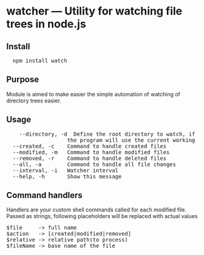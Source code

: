 # watcher — Utility for watching file trees in node.js

## Install

<pre>
  npm install watch
</pre>

## Purpose

Module is aimed to make easier the simple automation of watching of directory trees easier.

## Usage

<pre>
    --directory, -d  Define the root directory to watch, if this is not defined
                   the program will use the current working directory.
  --created, -c    Command to handle created files                              
  --modified, -m   Command to handle modified files                             
  --removed, -r    Command to handle deleted files                              
  --all, -a        Command to handle all file changes                           
  --interval, -i   Watcher interval                               [default: 150]
  --help, -h       Show this message
</pre>

## Command handlers

Handlers are your custom shell commands called for each modified file. Passed as strings, 
following placeholders will be replaced with actual values

<pre>
$file     -> full name
$action   -> [created|modified|removed]
$relative -> relative path(to process)
$fileName -> base name of the file
</pre>
